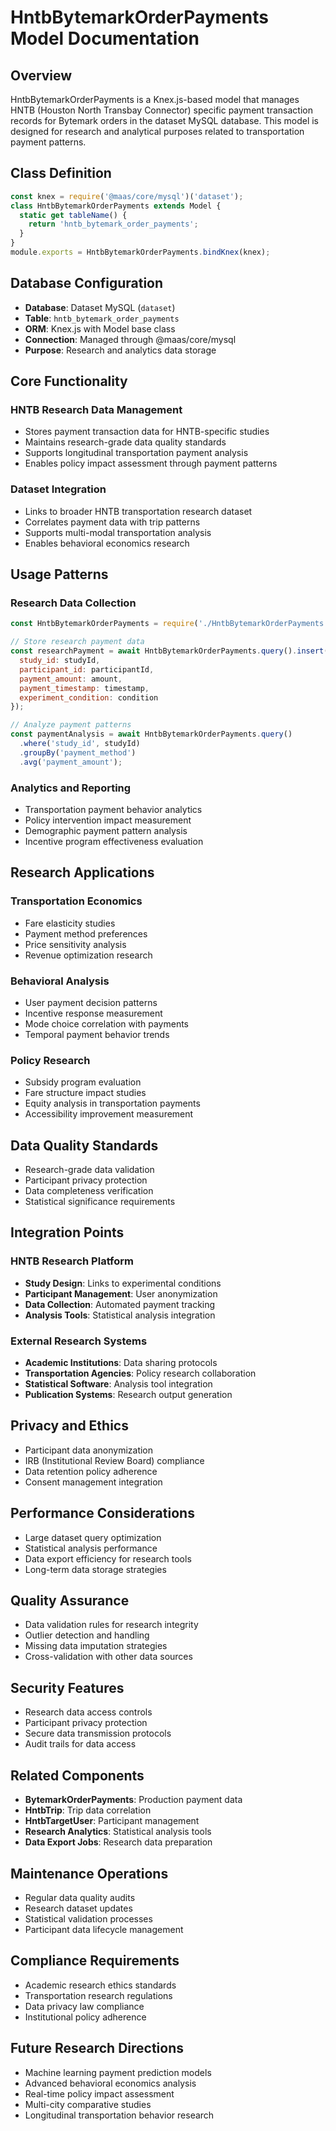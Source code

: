 # HntbBytemarkOrderPayments Model Documentation

## Overview
HntbBytemarkOrderPayments is a Knex.js-based model that manages HNTB (Houston North Transbay Connector) specific payment transaction records for Bytemark orders in the dataset MySQL database. This model is designed for research and analytical purposes related to transportation payment patterns.

## Class Definition
```javascript
const knex = require('@maas/core/mysql')('dataset');
class HntbBytemarkOrderPayments extends Model {
  static get tableName() {
    return 'hntb_bytemark_order_payments';
  }
}
module.exports = HntbBytemarkOrderPayments.bindKnex(knex);
```

## Database Configuration
- **Database**: Dataset MySQL (`dataset`)
- **Table**: `hntb_bytemark_order_payments`
- **ORM**: Knex.js with Model base class
- **Connection**: Managed through @maas/core/mysql
- **Purpose**: Research and analytics data storage

## Core Functionality

### HNTB Research Data Management
- Stores payment transaction data for HNTB-specific studies
- Maintains research-grade data quality standards
- Supports longitudinal transportation payment analysis
- Enables policy impact assessment through payment patterns

### Dataset Integration
- Links to broader HNTB transportation research dataset
- Correlates payment data with trip patterns
- Supports multi-modal transportation analysis
- Enables behavioral economics research

## Usage Patterns

### Research Data Collection
```javascript
const HntbBytemarkOrderPayments = require('./HntbBytemarkOrderPayments');

// Store research payment data
const researchPayment = await HntbBytemarkOrderPayments.query().insert({
  study_id: studyId,
  participant_id: participantId,
  payment_amount: amount,
  payment_timestamp: timestamp,
  experiment_condition: condition
});

// Analyze payment patterns
const paymentAnalysis = await HntbBytemarkOrderPayments.query()
  .where('study_id', studyId)
  .groupBy('payment_method')
  .avg('payment_amount');
```

### Analytics and Reporting
- Transportation payment behavior analytics
- Policy intervention impact measurement
- Demographic payment pattern analysis
- Incentive program effectiveness evaluation

## Research Applications

### Transportation Economics
- Fare elasticity studies
- Payment method preferences
- Price sensitivity analysis
- Revenue optimization research

### Behavioral Analysis
- User payment decision patterns
- Incentive response measurement
- Mode choice correlation with payments
- Temporal payment behavior trends

### Policy Research
- Subsidy program evaluation
- Fare structure impact studies
- Equity analysis in transportation payments
- Accessibility improvement measurement

## Data Quality Standards
- Research-grade data validation
- Participant privacy protection
- Data completeness verification
- Statistical significance requirements

## Integration Points

### HNTB Research Platform
- **Study Design**: Links to experimental conditions
- **Participant Management**: User anonymization
- **Data Collection**: Automated payment tracking
- **Analysis Tools**: Statistical analysis integration

### External Research Systems
- **Academic Institutions**: Data sharing protocols
- **Transportation Agencies**: Policy research collaboration
- **Statistical Software**: Analysis tool integration
- **Publication Systems**: Research output generation

## Privacy and Ethics
- Participant data anonymization
- IRB (Institutional Review Board) compliance
- Data retention policy adherence
- Consent management integration

## Performance Considerations
- Large dataset query optimization
- Statistical analysis performance
- Data export efficiency for research tools
- Long-term data storage strategies

## Quality Assurance
- Data validation rules for research integrity
- Outlier detection and handling
- Missing data imputation strategies
- Cross-validation with other data sources

## Security Features
- Research data access controls
- Participant privacy protection
- Secure data transmission protocols
- Audit trails for data access

## Related Components
- **BytemarkOrderPayments**: Production payment data
- **HntbTrip**: Trip data correlation
- **HntbTargetUser**: Participant management
- **Research Analytics**: Statistical analysis tools
- **Data Export Jobs**: Research data preparation

## Maintenance Operations
- Regular data quality audits
- Research dataset updates
- Statistical validation processes
- Participant data lifecycle management

## Compliance Requirements
- Academic research ethics standards
- Transportation research regulations
- Data privacy law compliance
- Institutional policy adherence

## Future Research Directions
- Machine learning payment prediction models
- Advanced behavioral economics analysis
- Real-time policy impact assessment
- Multi-city comparative studies
- Longitudinal transportation behavior research